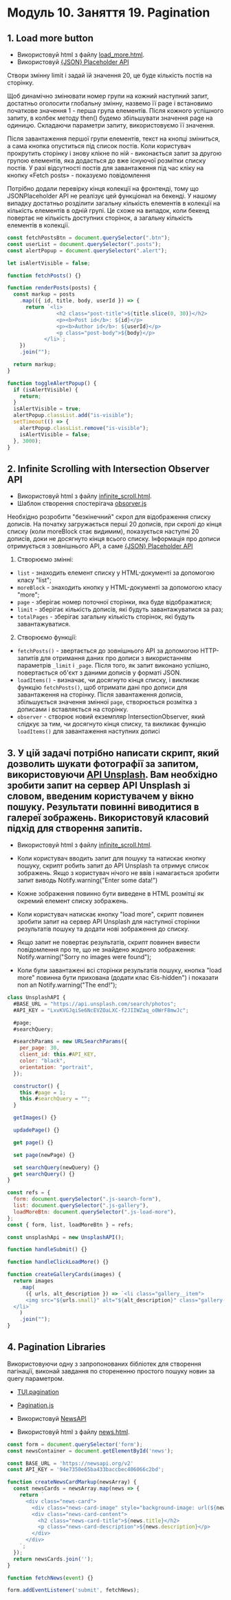 # Модуль 10. Заняття 19. Pagination

## 1. Load more button

- Використовуй html з файлу [load_more.html](./load_more.html).
- Використовуй [{JSON} Placeholder API](https://jsonplaceholder.typicode.com/)

Створи змінну limit і задай їй значення 20, це буде кількість постів на сторінку.

Щоб динамічно змінювати номер групи на кожний наступний запит, достатньо
оголосити глобальну змінну, назвемо її page і встановимо початкове
значення 1 - перша група елементів. Після кожного успішного запиту, в колбек
методу then() будемо збільшувати значення page на одиницю. Складаючи параметри
запиту, використовуємо її значення.

Після завантаження першої групи елементів, текст на кнопці зміниться, а сама
кнопка опуститься під список постів. Коли користувач прокрутить сторінку і знову
клікне по ній - виконається запит за другою групою елементів, яка додасться до
вже існуючої розмітки списку постів. У разі відсутності постів для завантаження
під час кліку на кнопку «Fetch posts» - показуємо повідомлення

Потрібно додали перевірку кінця колекції на фронтенді, тому що JSONPlaceholder API не реалізує цей функціонал на бекенді. У нашому випадку достатньо розділити
загальну кількість елементів в колекції на кількість елементів в одній групі. Це
схоже на випадок, коли бекенд повертає не кількість доступних сторінок, а
загальну кількість елементів в колекції.

```js
const fetchPostsBtn = document.querySelector(".btn");
const userList = document.querySelector(".posts");
const alertPopup = document.querySelector(".alert");

let isAlertVisible = false;

function fetchPosts() {}

function renderPosts(posts) {
  const markup = posts
    .map(({ id, title, body, userId }) => {
      return `<li>
                <h2 class="post-title">${title.slice(0, 30)}</h2>
                <p><b>Post id</b>: ${id}</p>
                <p><b>Author id</b>: ${userId}</p>
                <p class="post-body">${body}</p>
            </li>`;
    })
    .join("");

  return markup;
}

function toggleAlertPopup() {
  if (isAlertVisible) {
    return;
  }
  isAlertVisible = true;
  alertPopup.classList.add("is-visible");
  setTimeout(() => {
    alertPopup.classList.remove("is-visible");
    isAlertVisible = false;
  }, 3000);
}
```

## 2. Infinite Scrolling with Intersection Observer API

- Використовуй html з файлу [infinite_scroll.html](./infinite_scroll.html).
- Шаблон створення спостерігача [obsorver.js](../module-07-lesson-02/obsorver.js)

Необхідно розробити "безкінечний" скрол для відображення списку дописів. На початку загружається перші 20 дописів, при скролі до кінця списку (коли moreBlock стає видимим), показується наступні 20 дописів, доки не досягнуто кінця всього списку. Інформація про дописи отримується з зовнішнього API, а саме [{JSON} Placeholder API](https://jsonplaceholder.typicode.com/)

1. Створюємо змінні:

- `list` - знаходить елемент списку у HTML-документі за допомогою класу "list";
- `moreBlock` - знаходить кнопку у HTML-документі за допомогою класу "more";
- `page` - зберігає номер поточної сторінки, яка буде відображатися;
- `limit` - зберігає кількість дописів, які будуть завантажуватися за раз;
- `totalPages` - зберігає загальну кількість сторінок, які будуть завантажуватися.

2. Створюємо функції:

- `fetchPosts()` - звертається до зовнішнього API за допомогою HTTP-запитів для отримання даних про дописи з використанням параметрів `_limit` і `_page`. Після того, як запит виконано успішно, повертається об'єкт з даними дописів у форматі JSON.
- `loadItems()` - визначає, чи досягнуто кінця списку, і викликає функцію `fetchPosts()`, щоб отримати дані про дописи для завантаження на сторінку. Після завантаження дописів, збільшується значення змінної `page`, створюється розмітка з дописами і вставляється на сторінку.
- `observer` - створює новий екземпляр IntersectionObserver, який слідкує за тим, чи досягнуто кінця списку, та викликає функцію `loadItems()` для завантаження наступних дописі

## 3. У цій задачі потрібно написати скрипт, який дозволить шукати фотографії за запитом, використовуючи [API Unsplash](https://unsplash.com/documentation). Вам необхідно зробити запит на сервер API Unsplash зі словом, введеним користувачем у вікно пошуку. Результати повинні виводитися в галереї зображень. Використовуй класовий підхід для створення запитів.

- Використовуй html з файлу [infinite_scroll.html](./infinite_scroll.html).

- Коли користувач вводить запит для пошуку та натискає кнопку пошуку, скрипт робить запит до API Unsplash та отримує список зображень. Якщо з користувач нічого не ввів і намагається зробити запит виводь Notify.warning("Enter some data!")
- Кожне зображення повинно бути виведене в HTML розмітці як окремий елемент списку зображень.
- Коли користувач натискає кнопку "load more", скрипт повинен зробити запит на сервер API Unsplash для наступної сторінки результатів пошуку та додати нові зображення до списку.
- Якщо запит не повертає результатів, скрипт повинен вивести повідомлення про те, що не знайдено жодного зображення: Notify.warning("Sorry no images were found");
- Коли були завантажені всі сторінки результатів пошуку, кнопка "load more" повинна бути прихована (додати клас Єis-hidden") і показати поп ап Notify.warning("The end!");

```js
class UnsplashAPI {
  #BASE_URL = "https://api.unsplash.com/search/photos";
  #API_KEY = "LxvKVGJqiSe6NcEVZOaLXC-f2JIIWZaq_o0WrF8mwJc";

  #page;
  #searchQuery;

  #searchParams = new URLSearchParams({
    per_page: 30,
    client_id: this.#API_KEY,
    color: "black",
    orientation: "portrait",
  });

  constructor() {
    this.#page = 1;
    this.#searchQuery = "";
  }

  getImages() {}

  updadePage() {}

  get page() {}

  set page(newPage) {}

  set searchQuery(newQuery) {}
  get searchQuery() {}
}

const refs = {
  form: document.querySelector(".js-search-form"),
  list: document.querySelector(".js-gallery"),
  loadMoreBtn: document.querySelector(".js-load-more"),
};
const { form, list, loadMoreBtn } = refs;

const unsplashApi = new UnsplashAPI();

function handleSubmit() {}

function handleClickLoadMore() {}

function createGalleryCards(images) {
  return images
    .map(
      ({ urls, alt_description }) => `<li class="gallery__item">
      <img src="${urls.small}" alt="${alt_description}" class="gallery-img">
  </li>`
    )
    .join("");
}
```

## 4. Pagination Libraries 

Використовуючи одну з запропонованих бібліотек для створення пагінації, виконай завдання по сторененню простого пошуку новин за query параметром.

- [TUI.pagination](https://nhn.github.io/tui.pagination/latest/Pagination)
- [Pagination.js](https://pagination.js.org/)

- Використовуй [NewsAPI](https://newsapi.org/)
- Використовуй html з файлу [news.html](./news.html).

```js
const form = document.querySelector('form');
const newsContainer = document.getElementById('news');

const BASE_URL = 'https://newsapi.org/v2'
const API_KEY = '94e7350e65ba433baccbec406066c2bd';

function createNewsCardMarkup(newsArray) {
  const newsCards = newsArray.map(news => {
    return `
      <div class="news-card">
        <div class="news-card-image" style="background-image: url(${news.urlToImage})"></div>
        <div class="news-card-content">
          <h2 class="news-card-title">${news.title}</h2>
          <p class="news-card-description">${news.description}</p>
        </div>
      </div>
    `;
  });
  return newsCards.join('');
}

function fetchNews(event) {}

form.addEventListener('submit', fetchNews);
```